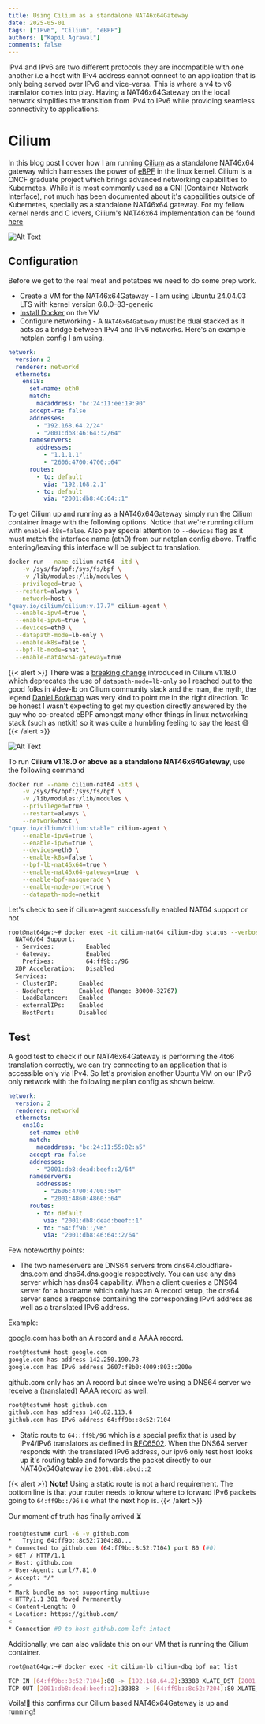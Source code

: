 ```yaml
---
title: Using Cilium as a standalone NAT46x64Gateway
date: 2025-05-01
tags: ["IPv6", "Cilium", "eBPF"]
authors: ["Kapil Agrawal"]
comments: false
---
```


IPv4 and IPv6 are two different protocols they are incompatible with one another i.e a host with IPv4 address cannot connect to an application that is only being served over IPv6 and vice-versa. This is where a v4 to v6 translator comes into play. Having a NAT46x64Gateway on the local network simplifies the transition from IPv4 to IPv6 while providing seamless connectivity to applications.

# Cilium

In this blog post I cover how I am running [Cilium](https://cilium.io) as a standalone NAT46x64 gateway which harnesses the power of [eBPF](https://docs.ebpf.io) in the linux kernel. Cilium is a CNCF graduate project which brings advanced networking capabilities to Kubernetes. While it is most commonly used as a CNI (Container Network Interface), not much has been documented about it's capabilities outside of Kubernetes, specially as a standalone NAT46x64 gateway. For my fellow kernel nerds and C lovers, Cilium's NAT46x64 implementation can be found [here](https://github.com/cilium/cilium/blob/main/bpf/lib/nat_46x64.h)

![Alt Text](img/cilium-nat64.png)

## Configuration

Before we get to the real meat and potatoes we need to do some prep work.

- Create a VM for the NAT46x64Gateway - I am using Ubuntu 24.04.03 LTS with kernel version 6.8.0-83-generic
- [Install Docker](https://docs.docker.com/engine/install/ubuntu/#install-using-the-repository) on the VM
- Configure networking - A `NAT46x64Gateway` must be dual stacked as it acts as a bridge between IPv4 and IPv6 networks. Here's an example netplan config I am using.

```yaml
network:
  version: 2
  renderer: networkd
  ethernets:
    ens18:
      set-name: eth0
      match:
        macaddress: "bc:24:11:ee:19:90"
      accept-ra: false
      addresses:
        - "192.168.64.2/24"
        - "2001:db8:46:64::2/64"
      nameservers:
        addresses:
          - "1.1.1.1"
          - "2606:4700:4700::64"
      routes:
        - to: default
          via: "192.168.2.1"
        - to: default
          via: "2001:db8:46:64::1"
```

To get Cilium up and running as a NAT46x64Gateway simply run the Cilium container image with the following options. Notice that we're running cilium with `enabled-k8s=false`. Also pay special attention to `--devices` flag as it must match the interface name (eth0) from our netplan config above. Traffic entering/leaving this interface will be subject to translation.

```sh
docker run --name cilium-nat64 -itd \
	-v /sys/fs/bpf:/sys/fs/bpf \
	-v /lib/modules:/lib/modules \
  --privileged=true \
  --restart=always \
  --network=host \
"quay.io/cilium/cilium:v.17.7" cilium-agent \
  --enable-ipv4=true \
  --enable-ipv6=true \
  --devices=eth0 \
  --datapath-mode=lb-only \
  --enable-k8s=false \
  --bpf-lb-mode=snat \
  --enable-nat46x64-gateway=true
```

{{< alert >}}
There was a [breaking change](https://github.com/cilium/cilium/commit/feaf96b4a4804b320c06e498822b777e94ccc9c3) introduced in Cilium v1.18.0 which deprecates the use of `datapath-mode=lb-only` so I reached out to the good folks in #dev-lb on Cilium community slack and the man, the myth, the legend [Daniel Borkman](http://borkmann.ch) was very kind to point me in the right direction. To be honest I wasn't expecting to get my question directly answered by the guy who co-created eBPF amongst many other things in linux networking stack (such as netkit) so it was quite a humbling feeling to say the least 😅
{{< /alert >}}

![Alt Text](img/dev-lb-slack.png)

To run **Cilium v1.18.0 or above as a standalone NAT46x64Gateway**, use the following command

```sh
docker run --name cilium-nat64 -itd \
	-v /sys/fs/bpf:/sys/fs/bpf \
	-v /lib/modules:/lib/modules \
	--privileged=true \
	--restart=always \
	--network=host \
"quay.io/cilium/cilium:stable" cilium-agent \
	--enable-ipv4=true \
	--enable-ipv6=true \
	--devices=eth0 \
	--enable-k8s=false \
	--bpf-lb-nat46x64=true \
	--enable-nat46x64-gateway=true  \
	--enable-bpf-masquerade \
	--enable-node-port=true \
	--datapath-mode=netkit
```

Let's check to see if cilium-agent successfully enabled NAT64 support or not

```sh
root@nat64gw:~# docker exec -it cilium-nat64 cilium-dbg status --verbose | awk "/NAT46\/64/ {found=1} found"
  NAT46/64 Support:
  - Services:         Enabled
  - Gateway:          Enabled
    Prefixes:         64:ff9b::/96
  XDP Acceleration:   Disabled
  Services:
  - ClusterIP:      Enabled
  - NodePort:       Enabled (Range: 30000-32767)
  - LoadBalancer:   Enabled
  - externalIPs:    Enabled
  - HostPort:       Disabled
```

## Test

A good test to check if our NAT46x64Gateway is performing the 4to6 translation correctly, we can try connecting to an application that is accessible only via IPv4. So let's provision another Ubuntu VM on our IPv6 only network with the following netplan config as shown below.

```yaml
network:
  version: 2
  renderer: networkd
  ethernets:
    ens18:
      set-name: eth0
      match:
        macaddress: "bc:24:11:55:02:a5"
      accept-ra: false
      addresses:
        - "2001:db8:dead:beef::2/64"
      nameservers:
        addresses:
          - "2606:4700:4700::64"
          - "2001:4860:4860::64"
      routes:
        - to: default
          via: "2001:db8:dead:beef::1"
        - to: "64:ff9b::/96"
          via: "2001:db8:46:64::2/64"
```

Few noteworthy points:

- The two nameservers are DNS64 servers from dns64.cloudflare-dns.com and dns64.dns.google respectively. You can use any dns server which has dns64 capability. When a client queries a DNS64 server for a hostname which only has an A record setup, the dns64 server sends a response containing the corresponding IPv4 address as well as a translated IPv6 address.

Example:

google.com has both an A record and a AAAA record.

```sh
root@testvm# host google.com
google.com has address 142.250.190.78
google.com has IPv6 address 2607:f8b0:4009:803::200e
```

github.com only has an A record but since we're using a DNS64 server we receive a (translated) AAAA record as well.

```sh
root@testvm# host github.com
github.com has address 140.82.113.4
github.com has IPv6 address 64:ff9b::8c52:7104
```

- Static route to `64::ff9b/96` which is a special prefix that is used by IPv4/IPv6 translators as defined in [RFC6502](https://datatracker.ietf.org/doc/html/rfc6052). When the DNS64 server responds with the translated IPv6 address, our ipv6 only test host looks up it's routing table and forwards the packet directly to our NAT46x64Gateway i.e `2001:db8:abcd::2`

{{< alert >}}
**Note!** Using a static route is not a hard requirement. The bottom line is that your router needs to know where to forward IPv6 packets going to `64:ff9b::/96` i.e what the next hop is.
{{< /alert >}}

Our moment of truth has finally arrived ⏳

```sh
root@testvm# curl -6 -v github.com
*   Trying 64:ff9b::8c52:7104:80...
* Connected to github.com (64:ff9b::8c52:7104) port 80 (#0)
> GET / HTTP/1.1
> Host: github.com
> User-Agent: curl/7.81.0
> Accept: */*
>
* Mark bundle as not supporting multiuse
< HTTP/1.1 301 Moved Permanently
< Content-Length: 0
< Location: https://github.com/
<
* Connection #0 to host github.com left intact
```

Additionally, we can also validate this on our VM that is running the Cilium container.

```sh
root@nat64gw:~# docker exec -it cilium-lb cilium-dbg bpf nat list

TCP IN [64:ff9b::8c52:7104]:80 -> [192.168.64.2]:33388 XLATE_DST [2001:db8:dead:beef::2]:33388 Created=155sec ago NeedsCT=0
TCP OUT [2001:db8:dead:beef::2]:33388 -> [64:ff9b::8c52:7204]:80 XLATE_SRC [192.168.64.2]:33388 Created=155sec ago NeedsCT=0
```

Voila!🍾 this confirms our Cilium based NAT46x64Gateway is up and running!
